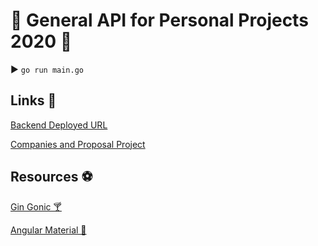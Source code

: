 # 🍇 General API for Personal Projects 2020 🍇

▶️ `go run main.go`

## Links 🔗
[Backend Deployed URL](https://github.com/rafischer1/portfolio-go-api-2020)

[Companies and Proposal Project](http://hot-waves.surge.sh/)

## Resources ⚽️

[Gin Gonic 🍸](https://godoc.org/github.com/gin-gonic/gin#Context.Handler)

[Angular Material 🎨](https://material.angular.io/)

